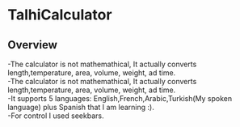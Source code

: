 # TalhiCalculator


## Overview
-The calculator is not mathemathical, It actually converts length,temperature, area, volume, weight, ad time. <br />
-The calculator is not mathemathical, It actually converts length,temperature, area, volume, weight, ad time. <br />
-It supports 5 languages: English,French,Arabic,Turkish(My spoken language) plus Spanish that I am learning :). <br />
-For control I used seekbars.

